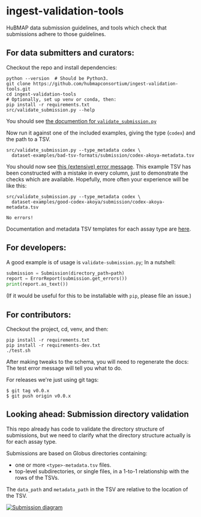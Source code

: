 # ingest-validation-tools
HuBMAP data submission guidelines,
and tools which check that submissions adhere to those guidelines.

## For data submitters and curators:

Checkout the repo and install dependencies:
```
python --version  # Should be Python3.
git clone https://github.com/hubmapconsortium/ingest-validation-tools.git
cd ingest-validation-tools
# Optionally, set up venv or conda, then:
pip install -r requirements.txt
src/validate_submission.py --help
```

You should see [the documention for `validate_submission.py`](README-validate_submission.py.md)

Now run it against one of the included examples, giving the type (`codex`) and the path to a TSV.
```
src/validate_submission.py --type_metadata codex \
  dataset-examples/bad-tsv-formats/submission/codex-akoya-metadata.tsv
```

You should now see [this (extensive) error message](dataset-examples/bad-tsv-formats/README.md).
This example TSV has been constructed with a mistake in every column, just to demonstrate the checks which are available. Hopefully, more often your experience will be like this:
```
src/validate_submission.py --type_metadata codex \
  dataset-examples/good-codex-akoya/submission/codex-akoya-metadata.tsv
```
```
No errors!
```

Documentation and metadata TSV templates for each assay type are [here](docs).

## For developers:

A good example is of usage is `validate-submission.py`; In a nutshell:
```python
submission = Submission(directory_path=path)
report = ErrorReport(submission.get_errors())
print(report.as_text())
```
(If it would be useful for this to be installable with `pip`, please file an issue.)

## For contributors:

Checkout the project, cd, venv, and then:
```
pip install -r requirements.txt
pip install -r requirements-dev.txt
./test.sh
```

After making tweaks to the schema, you will need to regenerate the docs:
The test error message will tell you what to do.

For releases we're just using git tags:
```
$ git tag v0.0.x
$ git push origin v0.0.x
```

## Looking ahead: Submission directory validation

This repo already has code to validate the directory structure of submissions,
but we need to clarify what the directory structure actually is for each assay type.

Submissions are based on Globus directories containing:
- one or more `<type>-metadata.tsv` files.
- top-level subdirectories, or single files, in a 1-to-1 relationship with the rows of the TSVs.

The `data_path` and `metadata_path` in the TSV are relative to the location of the TSV.

[![Submission diagram](https://docs.google.com/drawings/d/e/2PACX-1vSQtvCCHf_t0SwpmlCINcwanq-dimJrkP93sm5E584bcL5iVy0t95W-HQz-dPGvbd46yRrnBVH8AAKF/pub?w=500)](https://docs.google.com/drawings/d/1J6sGrJcnm7W7E1MJczPiGeFGAlHob7RKJOwgKKrBrc8/edit)
